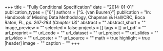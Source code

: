 +++
title = "Fully Conditional Specification"
date = "2014-01-01"
publication_types = ["6"]
authors = ["S. {van Buuren}"]
publication = "In: Handbook of Missing Data Methodology, Chapman \\& Hall/CRC, Boca Raton, FL, _pp. 267-284 (Chapter 13)_"
abstract = ""
abstract_short = ""
image_preview = ""
selected = false
projects = []
tags = []
url_pdf = ""
url_preprint = ""
url_code = ""
url_dataset = ""
url_project = ""
url_slides = ""
url_video = ""
url_poster = ""
url_source = ""
math = true
highlight = true
[header]
image = ""
caption = ""
+++
